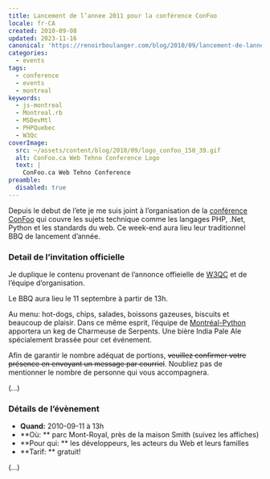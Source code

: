 ```yaml
---
title: Lancement de l’annee 2011 pour la conférence ConFoo
locale: fr-CA
created: 2010-09-08
updated: 2023-11-16
canonical: 'https://renoirboulanger.com/blog/2010/09/lancement-de-lannee-2011-pour-la-conference-confoo/'
categories:
  - events
tags:
  - conference
  - events
  - montreal
keywords:
  - js-montreal
  - Montreal.rb
  - MSDevMtl
  - PHPQuebec
  - W3Qc
coverImage:
  src: ~/assets/content/blog/2010/09/logo_confoo_150_39.gif
  alt: ConFoo.ca Web Tehno Conference Logo
  text: |
    ConFoo.ca Web Tehno Conference
preamble:
  disabled: true
---
```


Depuis le debut de l’ete je me suis joint à l’organisation de la [conférence
ConFoo][0] qui couvre les sujets technique comme les langages PHP, .Net, Python
et les standards du web. Ce week-end aura lieu leur traditionnel BBQ de
lancement d’année.

### Detail de l’invitation officielle

Je duplique le contenu provenant de l’annonce offieielle de [W3QC][1] et de
l’équipe d’organisation.

Le BBQ aura lieu le 11 septembre à partir de 13h.

Au menu: hot-dogs, chips, salades, boissons gazeuses, biscuits et beaucoup de
plaisir. Dans ce même esprit, l’équipe de [Montréal-Python][2] apportera un keg
de Charmeuse de Serpents. Une bière India Pale Ale spécialement brassée pour cet
événement.

Afin de garantir le nombre adéquat de portions, ~~veuillez confirmer votre
présence en envoyant un message par courriel~~. Noubliez pas de mentionner le
nombre de personne qui vous accompagnera.

(...)

### Détails de l’évènement

- **Quand:** 2010-09-11 à 13h
- **Où: ** parc Mont-Royal, près de la maison Smith (suivez les affiches)
- **Pour qui: ** les développeurs, les acteurs du Web et leurs familles
- **Tarif: ** gratuit!

(...)

[0]: http://confoo.ca/
[1]: http://www.w3qc.org/
[2]: http://montreal-python.org
